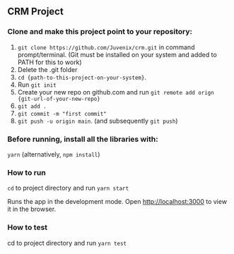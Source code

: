 ## CRM Project


### Clone and make this project point to your repository:
  1. `git clone https://github.com/Juvenix/crm.git` in command prompt/terminal. (Git must be installed on your system and added to PATH for this to work)
  2. Delete the .git folder
  3. `cd {path-to-this-project-on-your-system}`.
  4. Run `git init`
  5. Create your new repo on github.com and run `git remote add orign {git-url-of-your-new-repo}`
  6. `git add .`
  7. `git commit -m "first commit"`
  8. `git push -u origin main`. (and subsequently `git push`)

### Before running, install all the libraries with:

`yarn` (alternatively, `npm install`)

### How to run

`cd` to project directory and run `yarn start`

Runs the app in the development mode. Open [http://localhost:3000](http://localhost:3000) to view it in the browser.

### How to test

cd to project directory and run `yarn test`
